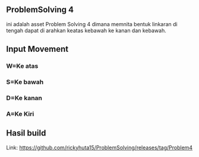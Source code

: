 ## ProblemSolving 4
ini adalah asset Problem Solving 4 dimana memnita bentuk linkaran di tengah dapat di arahkan keatas kebawah ke kanan dan kebawah.
## Input Movement
### W=Ke atas
### S=Ke bawah
### D=Ke kanan
### A=Ke Kiri
## Hasil build
Link:
https://github.com/rickyhuta15/ProblemSolving/releases/tag/Problem4

